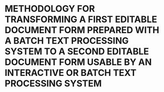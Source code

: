 # METHODOLOGY FOR TRANSFORMING A FIRST EDITABLE DOCUMENT FORM PREPARED WITH A BATCH TEXT PROCESSING SYSTEM TO A SECOND EDITABLE DOCUMENT FORM USABLE BY AN INTERACTIVE OR BATCH TEXT PROCESSING SYSTEM